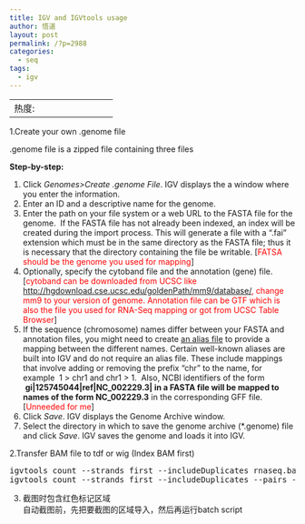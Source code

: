 ```yaml
---
title: IGV and IGVtools usage
author: 悟道
layout: post
permalink: /?p=2988
categories:
  - seq
tags:
  - igv
---
```

<table>
  <tr cellpadding=0><td>
    热度:
  </td><td cellpadding=0><img src='http://210.75.224.29/wordpress/wp-content/plugins/statpresscn/images/sun.gif' width=10 height=10 border=0 /></td><td cellpadding=0><img src='http://210.75.224.29/wordpress/wp-content/plugins/statpresscn/images/sun_dark.gif' width=10 height=10 border=0 /></td><td cellpadding=0><img src='http://210.75.224.29/wordpress/wp-content/plugins/statpresscn/images/sun_dark.gif' width=10 height=10 border=0 /></td><td cellpadding=0><img src='http://210.75.224.29/wordpress/wp-content/plugins/statpresscn/images/sun_dark.gif' width=10 height=10 border=0 /></td><td cellpadding=0><img src='http://210.75.224.29/wordpress/wp-content/plugins/statpresscn/images/sun_dark.gif' width=10 height=10 border=0 /></td></tr>
</table>

1.Create your own .genome file

.genome file is a zipped file containing three files

**Step-by-step:**

1.  Click *Genomes>Create .genome File*. IGV displays the a window where you enter the information.
2.  Enter an ID and a descriptive name for the genome.
3.  Enter the path on your file system or a web URL to the FASTA file for the genome.  If the FASTA file has not already been indexed, an index will be created during the import process. This will generate a file with a &#8220;.fai&#8221; extension which must be in the same directory as the FASTA file; thus it is necessary that the directory containing the file be writable. [<span style="color: #ff0000;">FATSA should be the genome you used for mapping</span>]
4.  Optionally, specify the cytoband file and the annotation (gene) file. [<span style="color: #ff0000;">cytoband can be downloaded from UCSC like http://hgdownload.cse.ucsc.edu/goldenPath/mm9/database/, change mm9 to your version of genome. Annotation file can be GTF which is also the file you used for RNA-Seq mapping or got from UCSC Table Browser</span>]
5.  If the sequence (chromosome) names differ between your FASTA and annotation files, you might need to create [an alias file][1] to provide a mapping between the different names. Certain well-known aliases are built into IGV and do not require an alias file. These include mappings that involve adding or removing the prefix &#8220;chr&#8221; to the name, for example  1 > chr1 and chr1 > 1.  Also, NCBI identifiers of the form  **gi|125745044|ref|NC_002229.3| **in a FASTA file will be mapped to names of the form** NC_002229.3** in the corresponding GFF file.  [<span style="color: #ff0000;">Unneeded for me</span>]
6.  Click *Save*. IGV displays the Genome Archive window.
7.  Select the directory in which to save the genome archive (*.genome) file and click *Save*. IGV saves the genome and loads it into IGV.

2.Transfer BAM file to tdf or wig (Index BAM first)

<pre class="brush: bash; title: ; notranslate" title="">igvtools count --strands first --includeDuplicates rnaseq.bam rnaseq.tdf,rnaseq.wig mm9
igvtools count --strands first --includeDuplicates --pairs -w 1 rnaseq.bam rnaseq.tdf,rnaseq.wig mm9
</pre>

3. 截图时包含红色标记区域  
自动截图前，先把要截图的区域导入，然后再运行batch script

 [1]: http://www.broadinstitute.org/software/igv/LoadData/#aliasfile